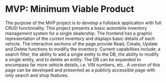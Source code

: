 # MVP:  Minimum Viable Product  
The purpose of the MVP project is to develop a fullstack application with full CRUD functionality.
This project presents a basic autombile inventory management system for a single dealership.  The frontend has a graphic representation of the current inventory and displays basic details of each vehicle.  The interactive sections of the page provide Read, Create, Update and Delete functions to modifiy the inventory.  Current capabilities include: a search filter, the ability to add a single entity to the DB, the ability to modify a single entity, and to delete an entity.  The DB can be expanded to encompass far more vehicle details, i.e. VIN numbers, etc.. A version of this page can be developed and presented as a publicly accessible page with only search and shop features.


